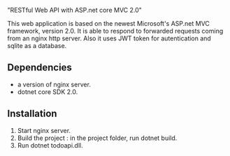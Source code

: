 "RESTful Web API with ASP.net core MVC 2.0"

This web application is based on the newest Microsoft's ASP.net MVC framework, version 2.0. It is able to respond to forwarded requests coming from an nginx http server. Also it uses JWT token for autentication and sqlite as a database. 

Dependencies
------------
- a version of nginx server.
- dotnet core SDK 2.0.

Installation
------------
1. Start nginx server.
2. Build the project : in the project folder, run dotnet build.
3. Run dotnet todoapi.dll.



